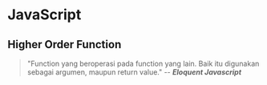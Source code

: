 # JavaScript

## Higher Order Function
> "Function yang beroperasi pada function yang lain. Baik itu digunakan sebagai argumen, maupun return value."
-- _**Eloquent Javascript**_
